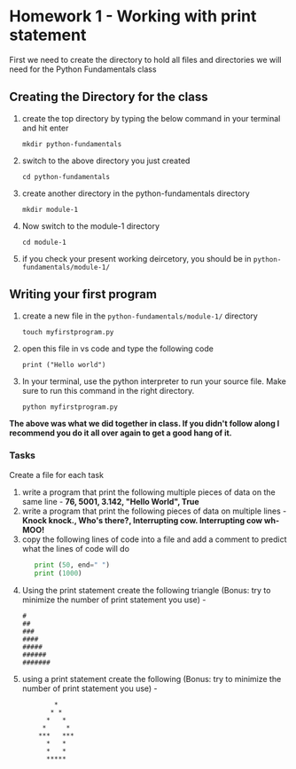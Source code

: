 # Homework 1 - Working with print statement
First we need to create the directory to hold all files and directories we will need for the Python Fundamentals class

## Creating the Directory for the class
1. create the top directory by typing the below command in your terminal and hit enter

   `mkdir python-fundamentals`

2. switch to the above directory you just created

   `cd python-fundamentals`

3. create another directory in the python-fundamentals directory

   `mkdir module-1`

4. Now switch to the module-1 directory

   `cd module-1`

5. if you check your present working deircetory, you should be in `python-fundamentals/module-1/`

## Writing your first program
1. create a new file in the `python-fundamentals/module-1/` directory

   `touch myfirstprogram.py`
2. open this file in vs code and type the following code

   `print ("Hello world")`
3. In your terminal, use the python interpreter to run your source file. Make sure to run this command in the right directory.

   `python myfirstprogram.py`

**The above was what we did together in class. If you didn't follow along I recommend you do it all over again to get a good hang of it.**

### Tasks
Create a file for each task

1. write a program that print the following multiple pieces of data on the same line - **76, 5001, 3.142, "Hello World", True**
2.  write a program that print the following pieces of data on multiple lines - **Knock knock., Who's there?, Interrupting cow. Interrupting cow wh-MOO!**
3.  copy the following lines of code into a file and add a comment to predict what the lines of code will do
    ```python
       print (50, end=" ")
       print (1000)
    ```
4. Using the print statement create the following triangle (Bonus: try to minimize the number of print statement you use) - 
   ```
   #
   ##
   ###
   ####
   #####
   ######
   #######
   ```
5. using a print statement create the following (Bonus: try to minimize the number of print statement you use) - 
   ```
           *
          * *
         *   *
        *     *
       ***   ***
         *   *
         *   *
         *****
   ```

